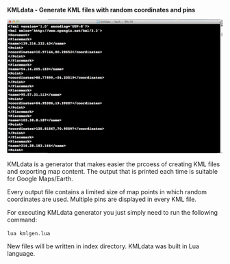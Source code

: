 <b>KMLdata - Generate KML files with random coordinates and pins</b>

![alt tag](https://raw.githubusercontent.com/fsiamp/kmldata/master/placemarks.png)

KMLdata is a generator that makes easier the prcoess of creating KML files and exporting map content.
The output that is printed each time is suitable for Google Maps/Earth.

Every output file contains a limited size of map points in which random coordinates are used.
Multiple pins are displayed in every KML file.

For executing KMLdata generator you just simply need to run the following command:

```lua kmlgen.lua```

New files will be written in index directory. KMLdata was built in Lua language.
